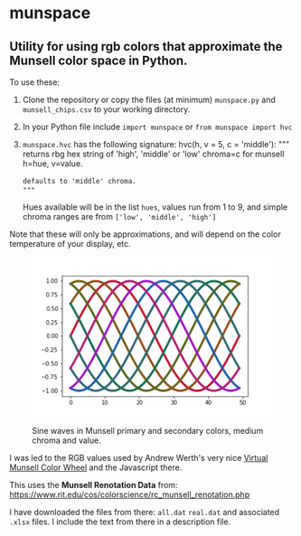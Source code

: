 # munspace

## Utility for using rgb colors that approximate the Munsell color space in Python.

To use these:

1.  Clone the repository or copy the files (at minimum) `munspace.py` and 
    `munsell_chips.csv` to your working directory.
2.  In your Python file include `import munspace` or `from munspace import hvc`
3.  `munspace.hvc` has the following signature:
        hvc(h, v = 5, c = 'middle'):
        """
        returns rbg hex string of 'high', 'middle' or 'low' chroma=c for munsell
        h=hue, v=value.

        defaults to 'middle' chroma.
        """
    Hues available will be in the list `hues`, values run from 1 to 9,
    and simple chroma ranges are from `['low', 'middle', 'high']`
    
Note that these will only be approximations, and will depend on the 
color temperature of your display, etc.

<figure>

![10 sine waves in Munsell colors](munsell-color-demo.png)

<figcaption>Sine waves in Munsell primary and secondary colors, medium chroma
and value.</figcaption>
</figure>

I was led to the RGB values used by Andrew Werth's very nice
[Virtual Munsell Color Wheel](https://www.andrewwerth.com/aboutmunsell/) and the
Javascript there.

This uses the **Munsell Renotation Data** from:
<https://www.rit.edu/cos/colorscience/rc_munsell_renotation.php>

I have downloaded the files from there: `all.dat` `real.dat` and 
associated `.xlsx` files. I include the text from there in a description file.
